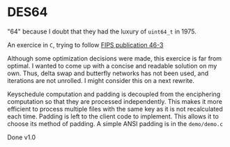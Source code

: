# DES64
"64" because I doubt that they had the luxury of `uint64_t` in 1975.

An exercice in `C`, trying to follow [FIPS publication 46-3](https://csrc.nist.gov/csrc/media/publications/fips/46/3/archive/1999-10-25/documents/fips46-3.pdf)


Although some optimization decisions were made, this exercice is far from optimal. I wanted to come up with a concise and readable solution on my own. Thus, delta swap and butterfly networks has not been used, and iterations are not unrolled. I might consider this on a next rewrite.

Keyschedule computation and padding is decoupled from the enciphering computation so that they are processed independently. This makes it more efficient to process multiple files with the same key as it is not recalculated each time. Padding is left to the client code to implement. This allows it to choose its method of padding. A simple ANSI padding is in the `demo/demo.c`

Done v1.0